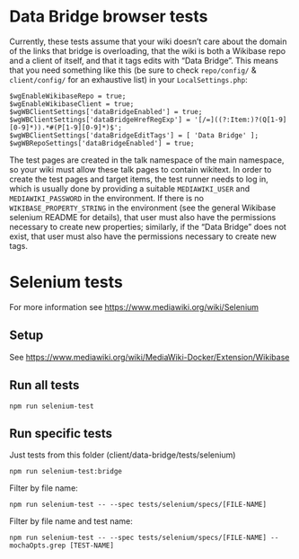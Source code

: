 # Data Bridge browser tests

Currently, these tests assume that your wiki doesn’t care about the domain of the links that bridge is overloading,
that the wiki is both a Wikibase repo and a client of itself,
and that it tags edits with “Data Bridge”.
This means that you need something like this (be sure to check `repo/config/` & `client/config/` for an exhaustive list) in your `LocalSettings.php`:

    $wgEnableWikibaseRepo = true;
    $wgEnableWikibaseClient = true;
    $wgWBClientSettings['dataBridgeEnabled'] = true;
    $wgWBClientSettings['dataBridgeHrefRegExp'] = '[/=]((?:Item:)?(Q[1-9][0-9]*)).*#(P[1-9][0-9]*)$';
    $wgWBClientSettings['dataBridgeEditTags'] = [ 'Data Bridge' ];
    $wgWBRepoSettings['dataBridgeEnabled'] = true;

The test pages are created in the talk namespace of the main namespace,
so your wiki must allow these talk pages to contain wikitext.
In order to create the test pages and target items,
the test runner needs to log in,
which is usually done by providing a suitable `MEDIAWIKI_USER` and `MEDIAWIKI_PASSWORD` in the environment.
If there is no `WIKIBASE_PROPERTY_STRING` in the environment
(see the general Wikibase selenium README for details),
that user must also have the permissions necessary to create new properties;
similarly, if the “Data Bridge” does not exist,
that user must also have the permissions necessary to create new tags.

# Selenium tests

For more information see https://www.mediawiki.org/wiki/Selenium

## Setup

See https://www.mediawiki.org/wiki/MediaWiki-Docker/Extension/Wikibase

## Run all tests

    npm run selenium-test

## Run specific tests

Just tests from this folder (client/data-bridge/tests/selenium)

    npm run selenium-test:bridge

Filter by file name:

    npm run selenium-test -- --spec tests/selenium/specs/[FILE-NAME]

Filter by file name and test name:

    npm run selenium-test -- --spec tests/selenium/specs/[FILE-NAME] --mochaOpts.grep [TEST-NAME]

